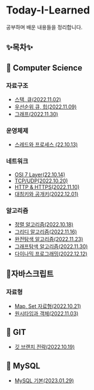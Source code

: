 # Today-I-Learned
공부하며 배운 내용들을 정리합니다. 

## ✨목차✨
## 📌 Computer Science 

### 자료구조
   - [스택, 큐(2022.11.02)](https://github.com/NamjunKim12/Today-I-learned/blob/main/DataStructure/Stack%20%26%20queue.md)
   - [우선순위 큐, 힙(2022.11.09)](https://github.com/NamjunKim12/Today-I-learned/blob/main/DataStructure/Stack%20%26%20queue.md)
   - [그래프(2022.11.30)](https://github.com/NamjunKim12/Today-I-learned/blob/main/DataStructure/Graph.md)

### 운영체제
   - [스레드와 프로세스 (22.10.13)](https://github.com/NamjunKim12/Today-I-learned/blob/main/CS/OS/%EC%8A%A4%EB%A0%88%EB%93%9C%EC%99%80%20%ED%94%84%EB%A1%9C%EC%84%B8%EC%8A%A4.md)

### 네트워크
  - [OSI 7 Layer(22.10.14)](https://github.com/NamjunKim12/Today-I-learned/blob/main/CS/Network/OSI7Layer.md)
  - [TCP/UDP(2022.10.20)](https://github.com/NamjunKim12/Today-I-learned/blob/main/CS/Network/TCP%2CUDP.md)
  - [HTTP & HTTPS(2022.11.10)](https://github.com/NamjunKim12/Today-I-learned/blob/main/CS/Network/HTTP%20&%20HTTPS.md)
  - [대칭키와 공개키(2022.12.01)](https://github.com/NamjunKim12/Today-I-learned/blob/main/CS/Network/SymmetricKey%26PublicKey.md)
  
 
### 알고리즘
  - [정렬 알고리즘(2022.10.18)](https://github.com/NamjunKim12/Today-I-learned/blob/main/CS/Algotitnm/Sorting.md)
  - [그리디 알고리즘(2022.11.16)](https://github.com/NamjunKim12/Today-I-learned/blob/main/Algotithm/Greedy.md)
  - [완전탐색 알고리즘(2022.11.23)](https://github.com/NamjunKim12/Today-I-learned/blob/main/Algotithm/ExhaustiveSearch.md)
  - [그래프탐색 알고리즘(2022.11.30)](https://github.com/NamjunKim12/Today-I-learned/blob/main/Algotithm/BFS%2CDFS.md)
  - [다이나믹 프로그래밍(2022.12.12)](https://github.com/NamjunKim12/Today-I-learned/blob/main/Algotithm/DynamicProgramming.md)
  
## 📌자바스크립트

### 자료형
- [Map, Set 자료형(2022.10.21)](https://github.com/NamjunKim12/Today-I-learned/blob/main/CS/JS/Map,Set.md)
- [원시타입과 객체(2022.11.03)](https://github.com/NamjunKim12/Today-I-learned/blob/main/JS/Primitive%26Object.md)

## 📌 GIT

  - [깃 브랜치 전략(2022.10.19)](https://github.com/NamjunKim12/Today-I-learned/blob/main/git/GitBranchStrategy.md)

## 📌 MySQL

  - [MySQL 기본(2023.01.29)]()